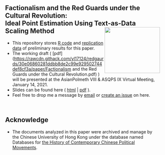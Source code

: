 
## Factionalism and the Red Guards under the Cultural Revolution: <br>Ideal Point Estimation Using Text-as-Data Scaling Method<img src="https://camo.githubusercontent.com/6e43207fb369aec307fed5b5baa5fa7fb72611c57b0579f555c764d40fcf9250/68747470733a2f2f7261772e6769746861636b2e636f6d2f796c31373132342f444d4153532f6d61737465722f6c6f676f2f45737365782e6a7067" width="180" height= "150" align="right" /> <br />  

- This repository stores [R code]() and [replication data]() of preliminary results for this paper. 
- The working draft ( [pdf](https://rawcdn.githack.com/yl17124/redgaurds/30e06860281ddbb8de2c99e929502744def8cf3a/paper/Factionalism and the Red Guards under the Cultural Revolution.pdf) ) will be presented at the AsianPolmeth VIII & ASQPS IX Virtual Meeting, January 14, 2021.
- Slides can be found here ( [html](https://rawcdn.githack.com/yl17124/redgaurds/30e06860281ddbb8de2c99e929502744def8cf3a/slides/slides.html) | [pdf](https://rawcdn.githack.com/yl17124/redgaurds/30e06860281ddbb8de2c99e929502744def8cf3a/slides/slides.pdf) ).
- Feel free to drop me a message by [email](https://github.com/yl17124) or [create an issue](https://github.com/yl17124/redgaurds/issues) on here. 

<br />




## Acknowledge 

- The documents analyzed in this paper were archived and manage by the Chinese University of Hong Kong under the database named Databases for [the History of Contemporary Chinese Political Movements](http://ccrd.usc.cuhk.edu.hk/Default.aspx?msg=%25u6ca1%25u6709%25u8ba2%25u9605%25uff0c%25u6b22%25u8fce%25u8ba2%25u9605%25uff01).




